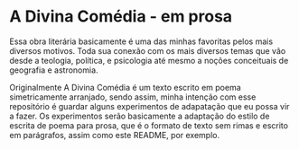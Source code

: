 # A Divina Comédia - em prosa

Essa obra literária basicamente é uma das minhas favoritas pelos mais diversos motivos. Toda sua conexão com os mais diversos temas que vão desde a teologia, política, e psicologia até mesmo a noções conceituais de geografia e astronomia.

Originalmente A Divina Comédia é um texto escrito em poema simetricamente arranjado, sendo assim, minha intenção com esse repositório é guardar alguns experimentos de adapatação que eu possa vir a fazer. Os experimentos serão basicamente a adaptação do estilo de escrita de poema para prosa, que é o formato de texto sem rimas e escrito em parágrafos, assim como este README, por exemplo.